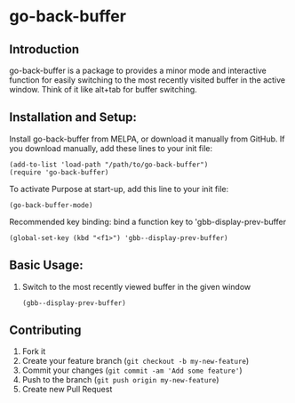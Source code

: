# go-back-buffer

## Introduction

go-back-buffer is a package to provides a minor mode and interactive function for easily switching to the most recently visited buffer in the active window. Think of it like alt+tab for buffer switching.

## Installation and Setup:

Install go-back-buffer from MELPA, or download it manually from GitHub. If you download manually, add these lines to your init file:

```
(add-to-list 'load-path "/path/to/go-back-buffer")
(require 'go-back-buffer)
```

To activate Purpose at start-up, add this line to your init file:

```
(go-back-buffer-mode)
```

Recommended key binding: bind a function key to 'gbb-display-prev-buffer

```
(global-set-key (kbd "<f1>") 'gbb--display-prev-buffer)
```

## Basic Usage:

1. Switch to the most recently viewed buffer in the given window
   ```
   (gbb--display-prev-buffer)
   ```

## Contributing

1. Fork it
2. Create your feature branch (`git checkout -b my-new-feature`)
3. Commit your changes (`git commit -am 'Add some feature'`)
4. Push to the branch (`git push origin my-new-feature`)
5. Create new Pull Request
